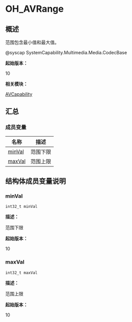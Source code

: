 # OH_AVRange


## 概述

范围包含最小值和最大值。

\@syscap SystemCapability.Multimedia.Media.CodecBase

**起始版本：**

10

**相关模块：**

[AVCapability](_a_v_capability.md)


## 汇总


### 成员变量

| 名称 | 描述 | 
| -------- | -------- |
| [minVal](#minval) | 范围下限 | 
| [maxVal](#maxval) | 范围上限 | 


## 结构体成员变量说明


### minVal

  
```
int32_t minVal
```

**描述：**

范围下限

**起始版本：**

10


### maxVal

  
```
int32_t maxVal
```

**描述：**

范围上限

**起始版本：**

10
